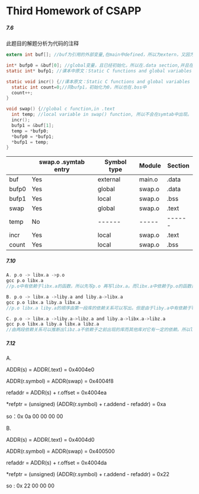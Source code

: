 # Third Homework of CSAPP


##### 7.6

此题目的解题分析为代码的注释

```c
extern int buf[]; //buf为引用的外部变量,在main中defined，所以为extern，又因为在main中已经被初始化，所以应该在.data Section中

int* bufp0 = &buf[0]; //global变量，且已经初始化，所以在.data section,并且在.symtab中
static int* bufp1; //课本中原文：Static C functions and global variables that are defined with the static attribute is a local symbols。且没有被初始化，因此在.bss中

static void incr() {//课本原文：Static C functions and global variables that are defined with the static attribute is a local symbols。此处为函数，所以在.text中
  static int count=0;//同bufp1，初始化为0，所以也在.bss中
  count++;
}

void swap() {//global c function,in .text
  int temp; //local variable in swap() function, 所以不会在symtab中出现。
  incr();
  bufp1 = &buf[1];
  temp = *bufp0;
  *bufp0 = *bufp1;
  *bufp1 = temp;
}
```

|       | **swap.o  .symtab** entry | Symbol type | Module | Section |
| ----- | ------------------------- | ----------- | ------ | ------- |
| buf   | Yes                       | external    | main.o | .data   |
| bufp0 | Yes                       | global      | swap.o | .data   |
| bufp1 | Yes                       | local       | swap.o | .bss    |
| swap  | Yes                       | global      | swap.o | .text   |
| temp  | No                        | ------      | -----  | ------  |
| incr  | Yes                       | local       | swap.o | .text   |
| count | Yes                       | local       | swap.o | .bss    |

##### 7.10

```c
A. p.o -> libx.a ->p.o
gcc p.o libx.a
//p.o中有依赖于libx.a的函数，所以先写p.o 再写libx.a。而libx.a中依赖于p.o的函数已经存放在E之中，所以不需要再写p.o

B. p.o -> libx.a ->liby.a and liby.a->libx.a
gcc p.o libx.a liby.a libx.a
//p.o libx.a liby.a的顺序由第一段库的依赖关系可以写出。但是由于liby.a中有依赖于libx.a的函数，而libx.a先于liby.a被linker解析，所以U集合非空，需要再将libx.a写入去reslove the functions.

C. p.o -> libx.a ->liby.a->libz.a and liby.a->libx.a->libz.a
gcc p.o libx.a liby.a libx.a libz.a
//由两段依赖关系可以推断出libz.a不依赖于之前出现的库而其他库对它有一定的依赖。所以libz.a写在最后且只出现一次。又因为libx.a与liby.a有相互依赖关系，所以libx.a出现两次。
```

##### 7.12

A.

ADDR(s) = ADDR(.text) = 0x4004e0

ADDR(r.symbol) = ADDR(swap) = 0x4004f8

refaddr = ADDR(s) + r.offset = 0x4004ea

*refptr = (unsigned) (ADDR(r.symbol) + r.addend - refaddr) = 0xa

so：0x 0a 00 00 00 00

B.

ADDR(s) = ADDR(.text) = 0x4004d0

ADDR(r.symbol) = ADDR(swap) = 0x400500

refaddr = ADDR(s) + r.offset = 0x4004da

*refptr = (unsigned) (ADDR(r.symbol) + r.addend - refaddr) = 0x22

so : 0x 22 00 00 00

